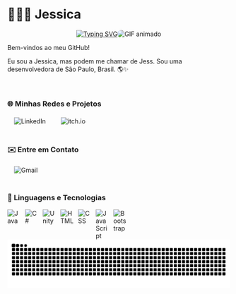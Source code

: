# 👩🏻‍💻 Jessica
<div style="display: flex; align-items: center; justify-content: center;">
  <div align="center">
    <a href="https://git.io/typing-svg">
      <img src="https://readme-typing-svg.demolab.com?font=Fira+Code&weight=500&size=22&pause=1000&color=00A9FF&center=true&vCenter=true&random=false&width=524&lines=%E2%8A%B9+Hello+World!+%CB%99%E1%B5%95%CB%99+%E2%8A%B9+" alt="Typing SVG">
    </a>
  </div>
  <div align="center">
    <img src="https://images-wixmp-ed30a86b8c4ca887773594c2.wixmp.com/f/d1d639be-a0da-4514-97bb-c99cc8d38786/dgo6rbh-1cbc5113-7fe3-4338-ba5f-33a9f2f38e18.gif?token=eyJ0eXAiOiJKV1QiLCJhbGciOiJIUzI1NiJ9.eyJzdWIiOiJ1cm46YXBwOjdlMGQxODg5ODIyNjQzNzNhNWYwZDQxNWVhMGQyNmUwIiwiaXNzIjoidXJuOmFwcDo3ZTBkMTg4OTgyMjY0MzczYTVmMGQ0MTVlYTBkMjZlMCIsIm9iaiI6W1t7InBhdGgiOiJcL2ZcL2QxZDYzOWJlLWEwZGEtNDUxNC05N2JiLWM5OWNjOGQzODc4NlwvZGdvNnJiaC0xY2JjNTExMy03ZmUzLTQzMzgtYmE1Zi0zM2E5ZjJmMzhlMTguZ2lmIn1dXSwiYXVkIjpbInVybjpzZXJ2aWNlOmZpbGUuZG93bmxvYWQiXX0._Pj-YwXKfxXmIBct6NjBdXmXGSx3VQuqkE57euktHYw" 
         alt="GIF animado" 
         style="width: 150px; border-radius: 8px;" />
  </div>
</div>

<div style="display: flex; align-items: center; gap: 20px;">
  <div>
    <p>Bem-vindos ao meu GitHub!</p>
    <p>Eu sou a Jessica, mas podem me chamar de Jess. Sou uma desenvolvedora de São Paulo, Brasil. 🌎✨</p>
  </div>
</div>
<br>

### 🌐  Minhas Redes e Projetos
<div align="left">
    <a href="https://www.linkedin.com/in/devjessicarodrigues/" target="_blank" style="text-decoration: none;">
        <img 
            src="https://img.shields.io/badge/Jessica%20Rodrigues-0077B5?style=for-the-badge&logo=linkedin&logoColor=white" 
            alt="LinkedIn" 
            title="Conecte-se comigo no LinkedIn"
            style="border-radius: 25px; padding: 5px 15px; max-width: 200px;"
        />
    </a>
    <a href="https://itsxjazz.itch.io/" target="_blank" style="text-decoration: none;">
    <img 
        src="https://img.shields.io/badge/Jogue%20os%20meus%20jogos-FF3366?style=for-the-badge&logo=itch.io&logoColor=white" 
        alt="itch.io" 
        title="Veja meus games no itch.io"
        style="border-radius: 25px; padding: 5px 15px; max-width: 200px;"
    />
</a>
</div>
<br>

### ✉️ Entre em Contato

<div align="left">
  <a href="mailto:devjessicarodrigues@gmail.com" target="_blank" style="text-decoration: none;">
    <img 
        src="https://img.shields.io/badge/Envie%20me%20um%20email-EA4335?style=for-the-badge&logo=gmail&logoColor=white" 
        alt="Gmail" 
        title="Enviar e-mail para devjessicarodrigues@gmail.com"
        style="border-radius: 25px; padding: 5px 15px; max-width: 200px;"
    />
</div>
<br>

### 🤖 Linguagens e Tecnologias
<img 
    align="left" 
    alt="Java"
    title="Java" 
    width="30px" 
    style="padding-right: 10px;" 
    src="https://cdn.jsdelivr.net/gh/devicons/devicon@latest/icons/java/java-original.svg" 
/>
<img 
    align="left" 
    alt="C#"
    title="C#" 
    width="30px" 
    style="padding-right: 10px;" 
    src="https://cdn.jsdelivr.net/gh/devicons/devicon@latest/icons/csharp/csharp-original.svg" 
/>
<img 
    align="left" 
    alt="Unity"
    title="Unity" 
    width="30px" 
    style="padding-right: 10px;" 
    src="https://cdn.jsdelivr.net/gh/devicons/devicon@latest/icons/unity/unity-original.svg" 
/>

<img 
    align="left" 
    alt="HTML"
    title="HTML" 
    width="30px" 
    style="padding-right: 10px;" 
    src="https://cdn.jsdelivr.net/gh/devicons/devicon@latest/icons/html5/html5-original.svg" 
/>
<img 
    align="left" 
    alt="CSS" 
    title="CSS"
    width="30px" 
    style="padding-right: 10px;" 
    src="https://cdn.jsdelivr.net/gh/devicons/devicon@latest/icons/css3/css3-original.svg" 
/>
<img 
    align="left" 
    alt="JavaScript" 
    title="JavaScript"
    width="30px" 
    style="padding-right: 10px;" 
    src="https://cdn.jsdelivr.net/gh/devicons/devicon@latest/icons/javascript/javascript-original.svg" 
/>
<img 
    align="left" 
    alt="Bootstrap"
    title="Bootstrap" 
    width="30px" 
    style="padding-right: 10px;" 
    src="https://cdn.jsdelivr.net/gh/devicons/devicon@latest/icons/bootstrap/bootstrap-original.svg" 
/>
<br/>
<br/>

<picture align="center">
  <source media="(prefers-color-scheme: dark)" srcset="https://raw.githubusercontent.com/devjessicarodrigues/devjessicarodrigues/output/github-contribution-grid-snake-dark.svg">
  <source media="(prefers-color-scheme: light)" srcset="https://raw.githubusercontent.com/devjessicarodrigues/devjessicarodrigues/output/github-contribution-grid-snake-dark.svg">
  <img align="center" alt="github contribution grid snake animation" src="https://raw.githubusercontent.com/devjessicarodrigues/devjessicarodrigues/output/github-contribution-grid-snake.svg">
</picture>


<!-- ### 📊 Estatísticas

<p>
  <img 
    align="left" 
    alt="GitHub Stats" 
    height="200" 
    style="padding-right: 10px;" 
    src="https://github-readme-stats.vercel.app/api?username=devjessicarodrigues&show_icons=true&theme=tokyonight&include_all_commits=true&locale=pt-br" 
  />

  <img 
    align="left" 
    alt="GitHub Stats" 
    height="200" 
    src="https://github-readme-stats.vercel.app/api/top-langs/?username=devjessicarodrigues&theme=tokyonight&layout=compact&custom_title=Tecnologias&langs_count=9" 
  />
</p> -->
